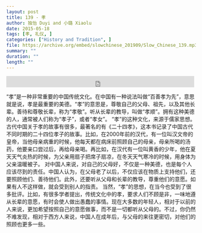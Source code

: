 ```yaml
---
layout: post
title: 139 - 孝
author: 独怡 Duyi and 小璐 Xiaolu
date: 2015-05-18
tags: [孝, 礼仪, ]
categories: ["History and Tradition", ]
file: https://archive.org/embed/slowchinese_201909/Slow_Chinese_139.mp3
summary: ""
duration: ""
length: ""
---
```


<iframe src="https://archive.org/embed/slowchinese_201909/Slow_Chinese_139.mp3" width="500" height="30" frameborder="0" webkitallowfullscreen="true" mozallowfullscreen="true" allowfullscreen></iframe>

“孝”是一种非常重要的中国传统文化。在中国有一种说法叫做“百善孝为先”，意思就是说，孝是最重要的美德。“孝”的意思是，尊敬自己的父母、祖先，以及其他长辈。善待和尊敬长辈，称为“孝敬”。听从长辈的教导，叫做“孝顺”。拥有这种美德的人，通常被人们称为“孝子”，或者“孝女”。
“孝”的这种文化，来源于儒家思想。古代中国关于孝的故事有很多，最著名的有《二十四孝》，这本书记录了中国古代不同时期的二十四位孝子的故事。比如，在2000年前的汉代，有一位叫汉文帝的皇帝，当他母亲病重的时候，他每天都在病床前照顾自己的母亲，母亲所喝的汤药，他要亲口尝过后，再给母亲喝。再比如，在汉代有一位叫黄香的少年，他在夏天天气炎热的时候，为父亲用扇子把席子扇凉，在冬天天气寒冷的时候，用身体为父亲温暖被子。
对中国人来说，对自己的父母好，不仅是一种美德，也是每个人应该尽到的责任。中国人认为，在父母老了以后，不仅应该在物质上支持他们，还要照顾他们、善待他们。此外，还要听从父母和长辈的教导，尊重他们的意愿。如果有人不这样做，就会受到别人的指责。
当然，“孝”的思想，在当今也受到了很多批评。比如，有很多学者提出，传统文化中的孝，要求人们不顾是非，一味地遵从长辈的意愿，有时会使人做出愚蠢的事情。现在大多数的年轻人，相对于以前的人来说，更加希望按照自己的意愿做事，而不是一切都听从父母的。不过，你仍然不难发现，相对于西方人来说，中国人在成年后，与父母的来往更密切，对他们的照顾也更多一些。
